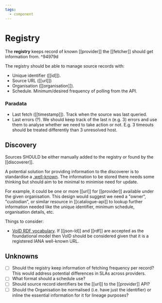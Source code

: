 ```yaml
---
tags:
  - component
---
```

# Registry

The **registry** keeps record of known [[provider]] the [[fetcher]] should get information from. ^94979d

The registry should be able to manage source records with:

- Unique identifier ([[id]]).
- Source URL ([[url]])
- Organisation ([[organisation]]).
- Schedule. Minimum/desired frequency of polling from the API.

### Paradata

- Last fetch ([[timestamp]]). Track when the source was last queried.
- Last errors (?). We should keep track of the last n (e.g. 3) errors and use them to analyse whether we need to take action or not. E.g. 3 timeouts should be treated differently than 3 unresolved host.


## Discovery

Sources SHOULD be either manually added to the registry or found by the [[discoverer]].

A potential solution for providing information to the discoverer is to standardise a [.well-known](https://en.wikipedia.org/wiki/Well-known_URI). The information to be stored there needs some thinking but should aim to be minimal to minimise need for update.

For example, it could be one or more [[url]] for [[provider]] available under the given organisation. This design would suggest we need a "owner", "custodian", or similar resource in [[catalogue-api]] to lookup further information needed like the unique identifier, minimum schedule, organisation details, etc.

Things to consider:

- [VoID RDF vocabulary](https://www.w3.org/TR/void/). If [[json-ld]] and [[rdf]] are accepted as the foundational model then VoID should be considered given that it is a registered IANA well-known URL.


## Unknowns

- [ ] Should the registry keep information of fetching frequency per record? This would address potential differences in SLAs across providers.
- [ ] What format should a schedule use?
- [ ] Should source record identifiers be the [[url]] to the [[provider]] API?
- [ ] Should the Organisation be normalised (i.e. have just the identifier) or inline the essential information for it for lineage purposes?